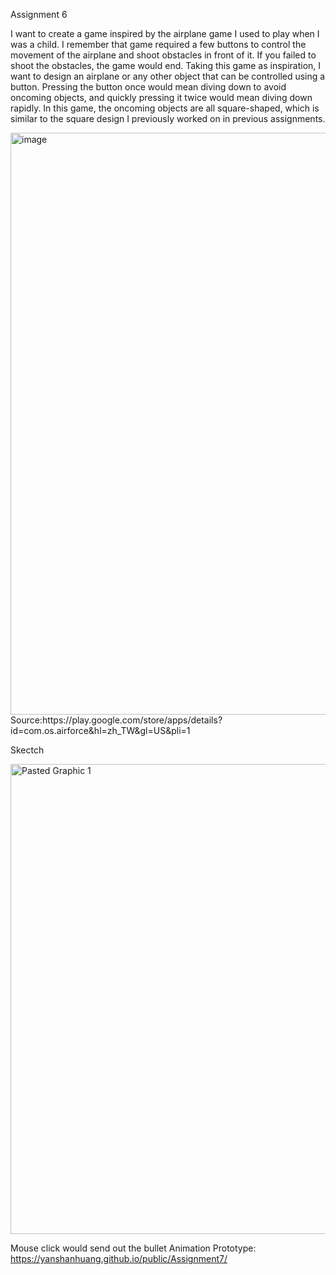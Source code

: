 Assignment 6 

I want to create a game inspired by the airplane game I used to play when I was a child. I remember that game required a few buttons to control the movement of the airplane and shoot obstacles in front of it. If you failed to shoot the obstacles, the game would end. Taking this game as inspiration, I want to design an airplane or any other object that can be controlled using a button. Pressing the button once would mean diving down to avoid oncoming objects, and quickly pressing it twice would mean diving down rapidly. In this game, the oncoming objects are all square-shaped, which is similar to the square design I previously worked on in previous assignments.

<img width="931" alt="image" src="https://github.com/yanshanhuang/public/assets/146685814/59c7db52-6b72-4da0-8cb3-77d96e185d3e">
Source:https://play.google.com/store/apps/details?id=com.os.airforce&hl=zh_TW&gl=US&pli=1




Skectch

<img width="752" alt="Pasted Graphic 1" src="https://github.com/yanshanhuang/public/assets/146685814/b2ea6077-ba78-4e8f-82fa-0d5667806b4e">

Mouse click would send out the bullet 
Animation Prototype: https://yanshanhuang.github.io/public/Assignment7/


